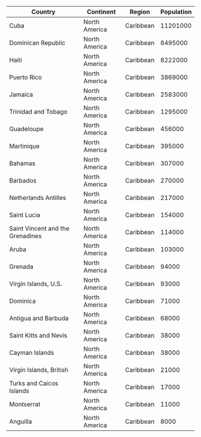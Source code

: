 | Country | Continent | Region | Population |
| ------- | --------- | ------ | ---------- |
| Cuba | North America | Caribbean | 11201000 |
| Dominican Republic | North America | Caribbean | 8495000 |
| Haiti | North America | Caribbean | 8222000 |
| Puerto Rico | North America | Caribbean | 3869000 |
| Jamaica | North America | Caribbean | 2583000 |
| Trinidad and Tobago | North America | Caribbean | 1295000 |
| Guadeloupe | North America | Caribbean | 456000 |
| Martinique | North America | Caribbean | 395000 |
| Bahamas | North America | Caribbean | 307000 |
| Barbados | North America | Caribbean | 270000 |
| Netherlands Antilles | North America | Caribbean | 217000 |
| Saint Lucia | North America | Caribbean | 154000 |
| Saint Vincent and the Grenadines | North America | Caribbean | 114000 |
| Aruba | North America | Caribbean | 103000 |
| Grenada | North America | Caribbean | 94000 |
| Virgin Islands, U.S. | North America | Caribbean | 93000 |
| Dominica | North America | Caribbean | 71000 |
| Antigua and Barbuda | North America | Caribbean | 68000 |
| Saint Kitts and Nevis | North America | Caribbean | 38000 |
| Cayman Islands | North America | Caribbean | 38000 |
| Virgin Islands, British | North America | Caribbean | 21000 |
| Turks and Caicos Islands | North America | Caribbean | 17000 |
| Montserrat | North America | Caribbean | 11000 |
| Anguilla | North America | Caribbean | 8000 |
